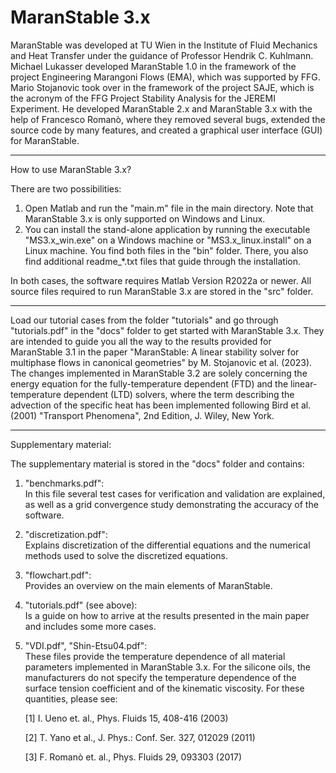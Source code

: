 # MaranStable 3.x

MaranStable was developed at TU Wien in the Institute of Fluid Mechanics and Heat Transfer under the guidance of Professor Hendrik C. Kuhlmann. Michael Lukasser developed MaranStable 1.0 in the framework of the project Engineering Marangoni Flows (EMA), which was supported by FFG. Mario Stojanovic took over in the framework of the project SAJE, which is the acronym of the FFG Project Stability Analysis for the JEREMI Experiment. He developed MaranStable 2.x and MaranStable 3.x with the help of Francesco Romanò, where they removed several bugs, extended the source code by many features, and created a graphical user interface (GUI) for MaranStable.
_________________

How to use MaranStable 3.x?

There are two possibilities:
   1) Open Matlab and run the "main.m" file in the main directory. Note that MaranStable 3.x is only supported on Windows and Linux.
   2) You can install the stand-alone application by running the executable "MS3.x_win.exe" on a Windows machine or "MS3.x_linux.install" on a Linux machine. You find both files in the "bin" folder. There, you also find additional readme_*.txt files that guide through the installation.

In both cases, the software requires Matlab Version R2022a or newer. All source files required to run MaranStable 3.x are stored in the "src" folder.
_________________

Load our tutorial cases from the folder "tutorials" and go through "tutorials.pdf" in the "docs" folder to get started with MaranStable 3.x. 
They are intended to guide you all the way to the results provided for MaranStable 3.1 in the paper "MaranStable: A linear stability solver for multiphase flows in canonical geometries" by M. Stojanovic et al. (2023).
The changes implemented in MaranStable 3.2 are solely concerning the energy equation for the fully-temperature dependent (FTD) and the linear-temperature dependent (LTD) solvers, where the term describing the advection of the specific heat has been implemented following Bird et al. (2001) "Transport Phenomena", 2nd Edition, J. Wiley, New York. 
_________________

Supplementary material:

The supplementary material is stored in the "docs" folder and contains:

   1) "benchmarks.pdf":   
      In this file several test cases for verification and validation are explained, as well as a grid convergence study demonstrating the accuracy of the software.

   2) "discretization.pdf":   
      Explains discretization of the differential equations and the numerical methods used to solve the discretized equations.

   3) "flowchart.pdf":   
      Provides an overview on the main elements of MaranStable.
      
   4) "tutorials.pdf" (see above):   
      Is a guide on how to arrive at the results presented in the main paper and includes some more cases.

   5) "VDI.pdf", "Shin-Etsu04.pdf":   
      These files provide the temperature dependence of all material parameters implemented in MaranStable 3.x. For the silicone oils, the manufacturers do not specify the temperature dependence of the surface tension coefficient and of the kinematic viscosity. For these quantities, please see:
      
      [1] I. Ueno et. al., Phys. Fluids 15, 408-416 (2003)
      
      [2] T. Yano et al., J. Phys.: Conf. Ser. 327, 012029 (2011)
      
      [3] F. Romanò et. al., Phys. Fluids 29, 093303 (2017)
